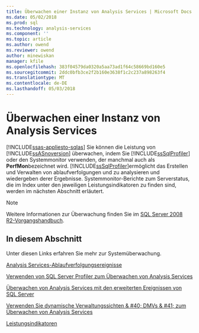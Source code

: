 ```yaml
---
title: Überwachen einer Instanz von Analysis Services | Microsoft Docs
ms.date: 05/02/2018
ms.prod: sql
ms.technology: analysis-services
ms.component: ''
ms.topic: article
ms.author: owend
ms.reviewer: owend
author: minewiskan
manager: kfile
ms.openlocfilehash: 383f04579da0320a5aa73ad1f64c58669bd160e5
ms.sourcegitcommit: 2ddc0bfb3ce2f2b160e3638f1c2c237a898263f4
ms.translationtype: MT
ms.contentlocale: de-DE
ms.lasthandoff: 05/03/2018
---
```

# <a name="monitor-an-analysis-services-instance"></a>Überwachen einer Instanz von Analysis Services
[!INCLUDE[ssas-appliesto-sqlas](../../includes/ssas-appliesto-sqlas.md)]
  Sie können die Leistung von [!INCLUDE[ssASnoversion](../../includes/ssasnoversion-md.md)] überwachen, indem Sie [!INCLUDE[ssSqlProfiler](../../includes/sssqlprofiler-md.md)] oder den Systemmonitor verwenden, der manchmal auch als **PerfMon**bezeichnet wird. [!INCLUDE[ssSqlProfiler](../../includes/sssqlprofiler-md.md)]ermöglicht das Erstellen und Verwalten von ablaufverfolgungen und zu analysieren und wiedergeben derer Ergebnisse. Systemmonitor-Berichte zum Serverstatus, die im Index unter den jeweiligen Leistungsindikatoren zu finden sind, werden im nächsten Abschnitt erläutert.  
  
> [!NOTE]  
>  Weitere Informationen zur Überwachung finden Sie im [SQL Server 2008 R2-Vorgangshandbuch](http://go.microsoft.com/fwlink/?LinkID=225539).  
  
## <a name="in-this-section"></a>In diesem Abschnitt  
 Unter diesen Links erfahren Sie mehr zur Systemüberwachung.  
  
 [Analysis Services-Ablaufverfolgungsereignisse](../../analysis-services/trace-events/analysis-services-trace-events.md)  
  
 [Verwenden von SQL Server Profiler zum Überwachen von Analysis Services](../../analysis-services/instances/use-sql-server-profiler-to-monitor-analysis-services.md)  
  
 [Überwachen von Analysis Services mit den erweiterten Ereignissen von SQL Server](../../analysis-services/instances/monitor-analysis-services-with-sql-server-extended-events.md)  
  
 [Verwenden Sie dynamische Verwaltungssichten & #40; DMVs & #41; zum Überwachen von Analysis Services](../../analysis-services/instances/use-dynamic-management-views-dmvs-to-monitor-analysis-services.md)  
  
 [Leistungsindikatoren ](../../analysis-services/instances/performance-counters-ssas.md)  
  
  
